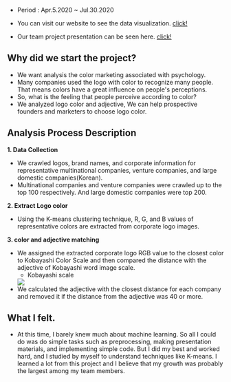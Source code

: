 - Period : Apr.5.2020 ~ Jul.30.2020

- You can visit our website to see the data visualization. [click!](https://rgbrand.net/)
- Our team project presentation can be seen here. [click!](https://www.youtube.com/watch?v=Z8H2PbSrVls)


## Why did we start the project?
- We want analysis the color marketing associated with psychology.
- Many companies used the logo with color to recognize many people. That means colors have a great influence on people's perceptions.
- So, what is the feeling that people perceive according to color?
- We analyzed logo color and adjective, We can help prospective founders and marketers to choose logo color.

## Analysis Process Description 
**1.  Data Collection**
- We crawled logos, brand names, and corporate information for representative multinational companies, venture companies, and large domestic companies(Korean).
- Multinational companies and venture companies were crawled up to the top 100 respectively. And large domestic companies were top 200.

**2. Extract Logo color**
- Using the K-means clustering technique, R, G, and B values of representative colors are extracted from corporate logo images.

**3. color and adjective matching**
- We assigned the extracted corporate logo RGB value to the closest color to Kobayashi Color Scale and then compared the distance with the adjective of Kobayashi word image scale.
  - Kobayashi scale  
  <img src="https://user-images.githubusercontent.com/102137580/161342749-8636d61d-4bda-4897-90bd-5840e77f1350.png">
- We calculated the adjective with the closest distance for each company and removed it if the distance from the adjective was 40 or more.

## What I felt.
- At this time, I barely knew much about machine learning. So all I could do was do simple tasks such as preprocessing, making presentation materials, and implementing simple code. But I did my best and worked hard, and I studied by myself to understand techniques like K-means. I learned a lot from this project and I believe that my growth was probably the largest among my team members.

